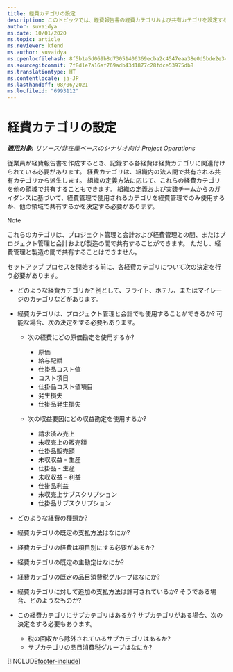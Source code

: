 ```yaml
---
title: 経費カテゴリの設定
description: このトピックでは、経費報告書の経費カテゴリおよび共有カテゴリを設定する方法について説明します。
author: suvaidya
ms.date: 10/01/2020
ms.topic: article
ms.reviewer: kfend
ms.author: suvaidya
ms.openlocfilehash: 8f5b1a5d069b8d73051406369ecba2c4547eaa38e0d5bde2e34f52c5b7b724bd
ms.sourcegitcommit: 7f8d1e7a16af769adb43d1877c28fdce53975db8
ms.translationtype: HT
ms.contentlocale: ja-JP
ms.lasthandoff: 08/06/2021
ms.locfileid: "6993112"
---
```

# <a name="set-up-expense-categories"></a>経費カテゴリの設定

_**適用対象:** リソース/非在庫ベースのシナリオ向け Project Operations_

従業員が経費報告書を作成するとき、記録する各経費は経費カテゴリに関連付けられている必要があります。 経費カテゴリは、組織内の法人間で共有される共有カテゴリから派生します。 組織の定義方法に応じて、これらの経費カテゴリを他の領域で共有することもできます。 組織の定義および実装チームからのガイダンスに基づいて、経費管理で使用されるカテゴリを経費管理でのみ使用するか、他の領域で共有するかを決定する必要があります。

> [!NOTE]
> これらのカテゴリは、プロジェクト管理と会計および経費管理との間、またはプロジェクト管理と会計および製造の間で共有することができます。 ただし、経費管理と製造の間で共有することはできません。

セットアップ プロセスを開始する前に、各経費カテゴリについて次の決定を行う必要があります。

- どのような経費カテゴリか? 例として、フライト、ホテル、またはマイレージのカテゴリなどがあります。
- 経費カテゴリは、プロジェクト管理と会計でも使用することができるか? 可能な場合、次の決定をする必要もあります。

    - 次の経費にどの原価勘定を使用するか?

        - 原価
        - 給与配賦
        - 仕掛品コスト値
        - コスト項目
        - 仕掛品コスト値項目
        - 発生損失
        - 仕掛品発生損失

    - 次の収益要因にどの収益勘定を使用するか?

        - 請求済み売上
        - 未収売上の販売額
        - 仕掛品販売額
        - 未収収益 - 生産
        - 仕掛品 - 生産
        - 未収収益 - 利益
        - 仕掛品利益
        - 未収売上サブスクリプション
        - 仕掛品サブスクリプション

- どのような経費の種類か?
- 経費カテゴリの既定の支払方法はなにか?
- 経費カテゴリの経費は項目別にする必要があるか?
- 経費カテゴリの既定の主勘定はなにか?
- 経費カテゴリの既定の品目消費税グループはなにか?
- 経費カテゴリに対して追加の支払方法は許可されているか? そうである場合、どのようなものか?
- この経費カテゴリにサブカテゴリはあるか? サブカテゴリがある場合、次の決定をする必要もあります。

    - 税の回収から除外されているサブカテゴリはあるか?
    - サブカテゴリの品目消費税グループはなにか?


[!INCLUDE[footer-include](../includes/footer-banner.md)]